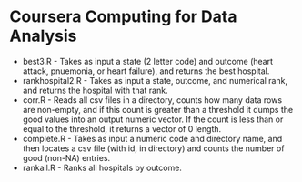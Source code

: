 # Coursera Computing for Data Analysis

* best3.R - Takes as input a state (2 letter code) and outcome (heart attack, pnuemonia, or heart failure), and returns the best hospital.
* rankhospital2.R - Takes as input a state, outcome, and numerical rank, and returns the hospital with that rank.
* corr.R - Reads all csv files in a directory, counts how many data rows are non-empty, and if this count is greater than a threshold it dumps the good values into an output numeric vector.  If the count is less than or equal to the threshold, it returns a vector of 0 length.
* complete.R - Takes as input a numeric code and directory name, and then locates a csv file (with id, in directory) and counts the number of good (non-NA) entries.
* rankall.R - Ranks all hospitals by outcome.
